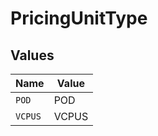 # PricingUnitType


## Values

| Name    | Value   |
| ------- | ------- |
| `POD`   | POD     |
| `VCPUS` | VCPUS   |